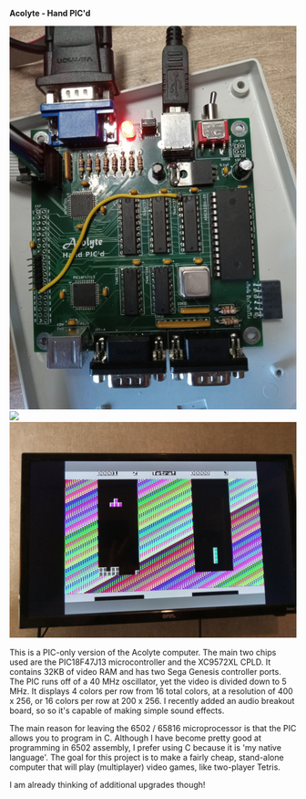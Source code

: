 <b>Acolyte - Hand PIC'd</b>

<img src="BoardPicture.jpg">

<img src="DisplayPicture.jpg">

<img src="DisplayPicture2.jpg">

This is a PIC-only version of the Acolyte computer.  The main two chips used are the PIC18F47J13 microcontroller and the XC9572XL CPLD.  It contains 32KB of video RAM and has two Sega Genesis controller ports.  The PIC runs off of a 40 MHz oscillator, yet the video is divided down to 5 MHz.  It displays 4 colors per row from 16 total colors, at a resolution of 400 x 256, or 16 colors per row at 200 x 256.  I recently added an audio breakout board, so so it's capable of making simple sound effects.

The main reason for leaving the 6502 / 65816 microprocessor is that the PIC allows you to program in C.  Although I have become pretty good at programming in 6502 assembly, I prefer using C because it is 'my native language'.  The goal for this project is to make a fairly cheap, stand-alone computer that will play (multiplayer) video games, like two-player Tetris.  

I am already thinking of additional upgrades though!
